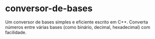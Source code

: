 # conversor-de-bases
Um conversor de bases simples e eficiente escrito em C++. Converta números entre várias bases (como binário, decimal, hexadecimal) com facilidade.
